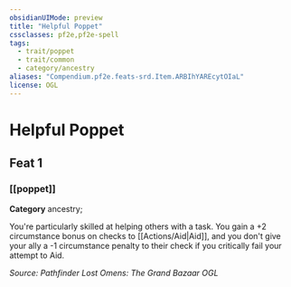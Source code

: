 ```yaml
---
obsidianUIMode: preview
title: "Helpful Poppet"
cssclasses: pf2e,pf2e-spell
tags:
  - trait/poppet
  - trait/common
  - category/ancestry
aliases: "Compendium.pf2e.feats-srd.Item.ARBIhYAREcytOIaL"
license: OGL
---
```

# Helpful Poppet
## Feat 1
### [[poppet]]

**Category** ancestry; 




You're particularly skilled at helping others with a task. You gain a +2 circumstance bonus on checks to [[Actions/Aid|Aid]], and you don't give your ally a -1 circumstance penalty to their check if you critically fail your attempt to Aid.

*Source: Pathfinder Lost Omens: The Grand Bazaar*
*OGL*